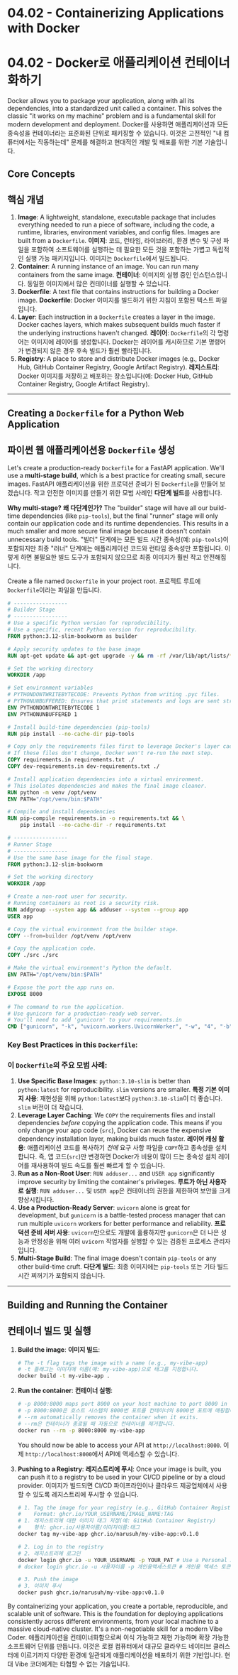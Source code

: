 # 04.02 - Containerizing Applications with Docker
# 04.02 - Docker로 애플리케이션 컨테이너화하기

Docker allows you to package your application, along with all its dependencies, into a standardized unit called a container. This solves the classic "it works on my machine" problem and is a fundamental skill for modern development and deployment.
Docker를 사용하면 애플리케이션과 모든 종속성을 컨테이너라는 표준화된 단위로 패키징할 수 있습니다. 이것은 고전적인 "내 컴퓨터에서는 작동하는데" 문제를 해결하고 현대적인 개발 및 배포를 위한 기본 기술입니다.

## Core Concepts
## 핵심 개념

1.  **Image**: A lightweight, standalone, executable package that includes everything needed to run a piece of software, including the code, a runtime, libraries, environment variables, and config files. Images are built from a `Dockerfile`.
    **이미지**: 코드, 런타임, 라이브러리, 환경 변수 및 구성 파일을 포함하여 소프트웨어를 실행하는 데 필요한 모든 것을 포함하는 가볍고 독립적인 실행 가능 패키지입니다. 이미지는 `Dockerfile`에서 빌드됩니다.
2.  **Container**: A running instance of an image. You can run many containers from the same image.
    **컨테이너**: 이미지의 실행 중인 인스턴스입니다. 동일한 이미지에서 많은 컨테이너를 실행할 수 있습니다.
3.  **Dockerfile**: A text file that contains instructions for building a Docker image.
    **Dockerfile**: Docker 이미지를 빌드하기 위한 지침이 포함된 텍스트 파일입니다.
4.  **Layer**: Each instruction in a `Dockerfile` creates a layer in the image. Docker caches layers, which makes subsequent builds much faster if the underlying instructions haven't changed.
    **레이어**: `Dockerfile`의 각 명령어는 이미지에 레이어를 생성합니다. Docker는 레이어를 캐시하므로 기본 명령어가 변경되지 않은 경우 후속 빌드가 훨씬 빨라집니다.
5.  **Registry**: A place to store and distribute Docker images (e.g., Docker Hub, GitHub Container Registry, Google Artifact Registry).
    **레지스트리**: Docker 이미지를 저장하고 배포하는 장소입니다(예: Docker Hub, GitHub Container Registry, Google Artifact Registry).

---

## Creating a `Dockerfile` for a Python Web Application
## 파이썬 웹 애플리케이션용 `Dockerfile` 생성

Let's create a production-ready `Dockerfile` for a FastAPI application. We'll use a **multi-stage build**, which is a best practice for creating small, secure images.
FastAPI 애플리케이션을 위한 프로덕션 준비가 된 `Dockerfile`을 만들어 보겠습니다. 작고 안전한 이미지를 만들기 위한 모범 사례인 **다단계 빌드**를 사용합니다.

**Why multi-stage?**
**왜 다단계인가?**
The "builder" stage will have all our build-time dependencies (like `pip-tools`), but the final "runner" stage will only contain our application code and its runtime dependencies. This results in a much smaller and more secure final image because it doesn't contain unnecessary build tools.
"빌더" 단계에는 모든 빌드 시간 종속성(예: `pip-tools`)이 포함되지만 최종 "러너" 단계에는 애플리케이션 코드와 런타임 종속성만 포함됩니다. 이렇게 하면 불필요한 빌드 도구가 포함되지 않으므로 최종 이미지가 훨씬 작고 안전해집니다.

Create a file named `Dockerfile` in your project root.
프로젝트 루트에 `Dockerfile`이라는 파일을 만듭니다.

```dockerfile
# -----------------
# Builder Stage
# -----------------
# Use a specific Python version for reproducibility.
# Use a specific, recent Python version for reproducibility.
FROM python:3.12-slim-bookworm as builder

# Apply security updates to the base image
RUN apt-get update && apt-get upgrade -y && rm -rf /var/lib/apt/lists/*

# Set the working directory
WORKDIR /app

# Set environment variables
# PYTHONDONTWRITEBYTECODE: Prevents Python from writing .pyc files.
# PYTHONUNBUFFERED: Ensures that print statements and logs are sent straight to the terminal.
ENV PYTHONDONTWRITEBYTECODE 1
ENV PYTHONUNBUFFERED 1

# Install build-time dependencies (pip-tools)
RUN pip install --no-cache-dir pip-tools

# Copy only the requirements files first to leverage Docker's layer caching.
# If these files don't change, Docker won't re-run the next step.
COPY requirements.in requirements.txt ./
COPY dev-requirements.in dev-requirements.txt ./

# Install application dependencies into a virtual environment.
# This isolates dependencies and makes the final image cleaner.
RUN python -m venv /opt/venv
ENV PATH="/opt/venv/bin:$PATH"

# Compile and install dependencies
RUN pip-compile requirements.in -o requirements.txt && \
    pip install --no-cache-dir -r requirements.txt

# -----------------
# Runner Stage
# -----------------
# Use the same base image for the final stage.
FROM python:3.12-slim-bookworm

# Set the working directory
WORKDIR /app

# Create a non-root user for security.
# Running containers as root is a security risk.
RUN addgroup --system app && adduser --system --group app
USER app

# Copy the virtual environment from the builder stage.
COPY --from=builder /opt/venv /opt/venv

# Copy the application code.
COPY ./src ./src

# Make the virtual environment's Python the default.
ENV PATH="/opt/venv/bin:$PATH"

# Expose the port the app runs on.
EXPOSE 8000

# The command to run the application.
# Use gunicorn for a production-ready web server.
# You'll need to add 'gunicorn' to your requirements.in
CMD ["gunicorn", "-k", "uvicorn.workers.UvicornWorker", "-w", "4", "-b", "0.0.0.0:8000", "src.main:app"]
```

### Key Best Practices in this `Dockerfile`:
### 이 `Dockerfile`의 주요 모범 사례:

1.  **Use Specific Base Images**: `python:3.10-slim` is better than `python:latest` for reproducibility. `slim` versions are smaller.
    **특정 기본 이미지 사용**: 재현성을 위해 `python:latest`보다 `python:3.10-slim`이 더 좋습니다. `slim` 버전이 더 작습니다.
2.  **Leverage Layer Caching**: We `COPY` the requirements files and install dependencies *before* copying the application code. This means if you only change your app code (`src`), Docker can reuse the expensive dependency installation layer, making builds much faster.
    **레이어 캐싱 활용**: 애플리케이션 코드를 복사하기 *전에* 요구 사항 파일을 `COPY`하고 종속성을 설치합니다. 즉, 앱 코드(`src`)만 변경하면 Docker가 비용이 많이 드는 종속성 설치 레이어를 재사용하여 빌드 속도를 훨씬 빠르게 할 수 있습니다.
3.  **Run as a Non-Root User**: `RUN adduser...` and `USER app` significantly improve security by limiting the container's privileges.
    **루트가 아닌 사용자로 실행**: `RUN adduser...` 및 `USER app`은 컨테이너의 권한을 제한하여 보안을 크게 향상시킵니다.
4.  **Use a Production-Ready Server**: `uvicorn` alone is great for development, but `gunicorn` is a battle-tested process manager that can run multiple `uvicorn` workers for better performance and reliability.
    **프로덕션 준비 서버 사용**: `uvicorn`만으로도 개발에 훌륭하지만 `gunicorn`은 더 나은 성능과 안정성을 위해 여러 `uvicorn` 작업자를 실행할 수 있는 검증된 프로세스 관리자입니다.
5.  **Multi-Stage Build**: The final image doesn't contain `pip-tools` or any other build-time cruft.
    **다단계 빌드**: 최종 이미지에는 `pip-tools` 또는 기타 빌드 시간 찌꺼기가 포함되지 않습니다.

---

## Building and Running the Container
## 컨테이너 빌드 및 실행

1.  **Build the image**:
    **이미지 빌드**:
    ```bash
    # The -t flag tags the image with a name (e.g., my-vibe-app)
    # -t 플래그는 이미지에 이름(예: my-vibe-app)으로 태그를 지정합니다.
    docker build -t my-vibe-app .
    ```

2.  **Run the container**:
    **컨테이너 실행**:
    ```bash
    # -p 8000:8000 maps port 8000 on your host machine to port 8000 in the container.
    # -p 8000:8000은 호스트 시스템의 8000번 포트를 컨테이너의 8000번 포트에 매핑합니다.
    # --rm automatically removes the container when it exits.
    # --rm은 컨테이너가 종료될 때 자동으로 컨테이너를 제거합니다.
    docker run --rm -p 8000:8000 my-vibe-app
    ```
    You should now be able to access your API at `http://localhost:8000`.
    이제 `http://localhost:8000`에서 API에 액세스할 수 있습니다.

3.  **Pushing to a Registry**:
    **레지스트리에 푸시**:
    Once your image is built, you can push it to a registry to be used in your CI/CD pipeline or by a cloud provider.
    이미지가 빌드되면 CI/CD 파이프라인이나 클라우드 제공업체에서 사용할 수 있도록 레지스트리에 푸시할 수 있습니다.

    ```bash
    # 1. Tag the image for your registry (e.g., GitHub Container Registry)
    #    Format: ghcr.io/YOUR_USERNAME/IMAGE_NAME:TAG
    # 1. 레지스트리에 대한 이미지 태그 지정(예: GitHub Container Registry)
    #    형식: ghcr.io/사용자이름/이미지이름:태그
    docker tag my-vibe-app ghcr.io/narusuh/my-vibe-app:v0.1.0

    # 2. Log in to the registry
    # 2. 레지스트리에 로그인
    docker login ghcr.io -u YOUR_USERNAME -p YOUR_PAT # Use a Personal Access Token
    # docker login ghcr.io -u 사용자이름 -p 개인용액세스토큰 # 개인용 액세스 토큰 사용

    # 3. Push the image
    # 3. 이미지 푸시
    docker push ghcr.io/narusuh/my-vibe-app:v0.1.0
    ```

By containerizing your application, you create a portable, reproducible, and scalable unit of software. This is the foundation for deploying applications consistently across different environments, from your local machine to a massive cloud-native cluster. It's a non-negotiable skill for a modern Vibe Coder.
애플리케이션을 컨테이너화함으로써 이식 가능하고 재현 가능하며 확장 가능한 소프트웨어 단위를 만듭니다. 이것은 로컬 컴퓨터에서 대규모 클라우드 네이티브 클러스터에 이르기까지 다양한 환경에 일관되게 애플리케이션을 배포하기 위한 기반입니다. 현대 Vibe 코더에게는 타협할 수 없는 기술입니다.